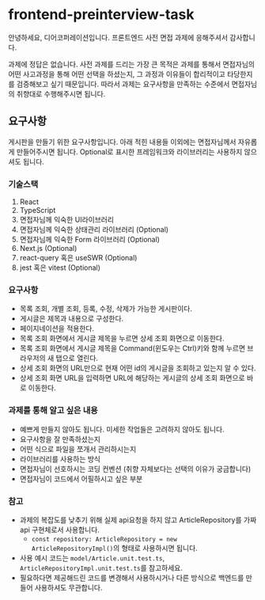 # frontend-preinterview-task

안녕하세요, 디어코퍼레이션입니다. 프론트엔드 사전 면접 과제에 응해주셔서 감사합니다.

과제에 정답은 없습니다. 사전 과제를 드리는 가장 큰 목적은 과제를 통해서 면접자님의 어떤 사고과정을 통해 어떤 선택을 하셨는지, 그 과정과 이유들이 합리적이고
타당한지를 검증해보고 싶기 때문입니다. 따라서 과제는 요구사항을 만족하는 수준에서 면접자님의 취향대로 수행해주시면 됩니다.

## 요구사항

게시판을 만들기 위한 요구사항입니다. 아래 적힌 내용들 이외에는 면접자님께서 자유롭게 만들어주시면 됩니다. Optional로 표시한 프레임워크와 라이브러리는
사용하지 않으셔도 됩니다.

### 기술스택

1. React
2. TypeScript
3. 면접자님께 익숙한 UI라이브러리
4. 면접자님께 익숙한 상태관리 라이브러리 (Optional)
5. 면접자님께 익숙한 Form 라이브러리 (Optional)
6. Next.js (Optional)
7. react-query 혹은 useSWR (Optional)
8. jest 혹은 vitest (Optional)

### 요구사항

-   목록 조회, 개별 조회, 등록, 수정, 삭제가 가능한 게시판이다.
-   게시글은 제목과 내용으로 구성한다.
-   페이지네이션을 적용한다.
-   목록 조회 화면에서 게시글 제목을 누르면 상세 조회 화면으로 이동한다.
-   목록 조회 화면에서 게시글 제목을 Command(윈도우는 Ctrl)키와 함께 누르면 브라우저의 새 탭으로 열린다.
-   상세 조회 화면의 URL만으로 현재 어떤 id의 게시글을 조회하고 있는지 알 수 있다.
-   상세 조회 화면 URL을 입력하면 URL에 해당하는 게시글의 상세 조회 화면으로 바로 이동한다.

### 과제를 통해 알고 싶은 내용

-   예쁘게 만들지 않아도 됩니다. 미세한 작업들은 고려하지 않아도 됩니다.
-   요구사항을 잘 만족하셨는지
-   어떤 식으로 파일을 쪼개서 관리하시는지
-   라이브러리를 사용하는 방식
-   면접자님이 선호하시는 코딩 컨벤션 (취향 자체보다는 선택의 이유가 궁금합니다)
-   면접자님이 코드에서 어필하시고 싶은 부분

### 참고

-   과제의 복잡도를 낮추기 위해 실제 api요청을 하지 않고 ArticleRepository를 가짜 api 구현체로서 사용합니다.
    -   `const repository: ArticleRepository = new ArticleRepositoryImpl()`의 형태로 사용하시면 됩니다.
-   사용 예시 코드는 `model/Article.unit.test.ts`, `ArticleRepositoryImpl.unit.test.ts`를 참고하세요.
-   필요하다면 제공해드린 코드를 변경해서 사용하시거나 다른 방식으로 백엔드를 만들어 사용하셔도 무관합니다.
